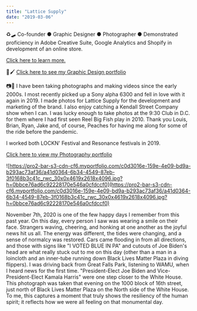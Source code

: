 ```yaml
---
title: "Lattice Supply"
date: "2019-03-06"
---
```


♻️🛹 Co-founder ● Graphic Designer ● Photographer ● Demonstrated proficiency in Adobe Creative Suite, Google Analytics and Shopify in development of an online store.

[Click here to learn more.](https://www.lattice.supply)

📐🖌 [Click here to see my Graphic Design portfolio](https://www.behance.net/joshuastein)

📷🎥 I have been taking photographs and making videos since the early 2000s. I most recently picked up a Sony alpha 6300 and fell in love with it again in 2019. I made photos for Lattice Supply for the development and marketing of the brand. I also enjoy catching a Kendall Street Company show when I can. I was lucky enough to take photos at the 9:30 Club in D.C. for them where I had first seen Reel Big Fish play in 2010. Thank you Louis, Brian, Ryan, Jake and, of course, Peaches for having me along for some of the ride before the pandemic.

I worked both LOCKN' Festival and Resonance festivals in 2019. 
 
[Click here to view my Photography portfolio](https://jcstein.com)

![https://pro2-bar-s3-cdn-cf6.myportfolio.com/c0d3016e-159e-4e09-bd9a-b293ac73af36/a41d0364-6b34-4549-87eb-3f0168b3c41c_rwc_30x0x4619x2618x4096.jpg?h=0bbce76ad6c92228170e546a0cfdccf0](https://pro2-bar-s3-cdn-cf6.myportfolio.com/c0d3016e-159e-4e09-bd9a-b293ac73af36/a41d0364-6b34-4549-87eb-3f0168b3c41c_rwc_30x0x4619x2618x4096.jpg?h=0bbce76ad6c92228170e546a0cfdccf0)

November 7th, 2020 is one of the few happy days I remember from this past year. On this day, every person I saw was wearing a smile on their face. Strangers waving, cheering, and honking at one another as the joyful news hit us all. The energy was different, the tides were changing, and a sense of normalcy was restored. Cars came flooding in from all directions, and those with signs like "I VOTED BLUE IN PA" and cutouts of Joe Biden's head are what really stuck out to me on this day (other than a man in a loincloth and an inner-tube running down Black Lives Matter Plaza in diving flippers). I was driving back from Great Falls Park, listening to WAMU, when I heard news for the first time. "President-Elect Joe Biden and Vice-President-Elect Kamala Harris" were one step closer to the White House. This photograph was taken that evening on the 1000 block of 16th street, just north of Black Lives Matter Plaza on the North side of the White House. To me, this captures a moment that truly shows the resiliency of the human spirit; it reflects how we were all feeling on that monumental day.